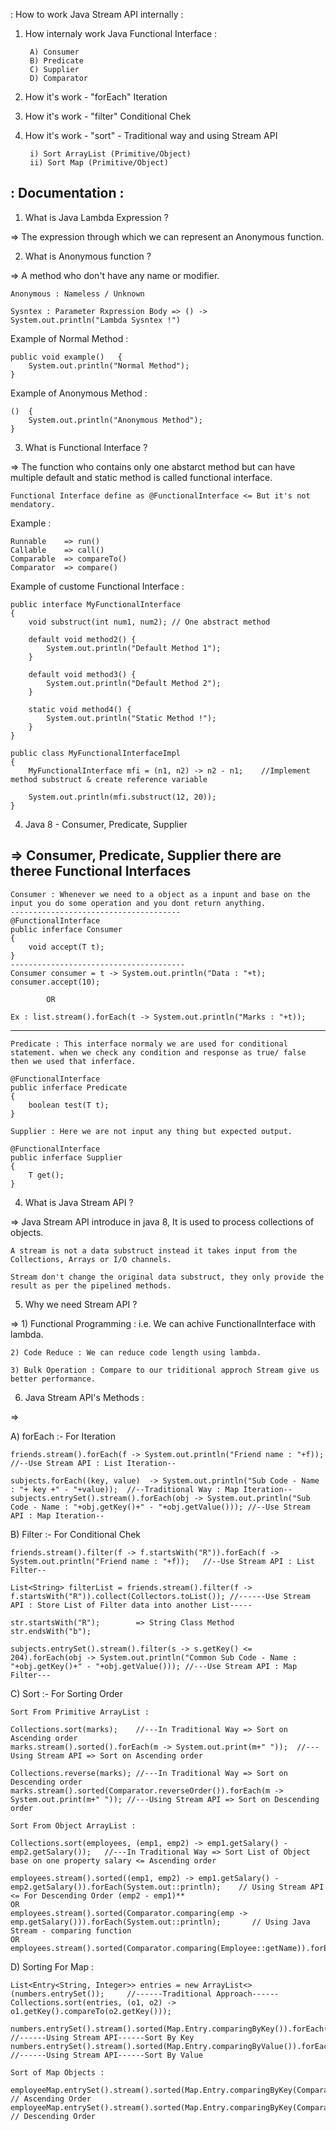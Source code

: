 : How to work Java Stream API internally :

1) How internaly work Java Functional Interface :

		A) Consumer
		B) Predicate
		C) Supplier
		D) Comparator

2) How it's work - "forEach" Iteration

3) How it's work - "filter" Conditional Chek

4) How it's work - "sort" - Traditional way and using Stream API

		i) Sort ArrayList (Primitive/Object)
		ii) Sort Map (Primitive/Object)
	
: Documentation : 
-----------------------------------------------------------------------------------------------------------------------------------

1)	What is Java Lambda Expression ?

=>	The expression through which we can represent an Anonymous function.

2)	What is Anonymous function ?

=>	A method who don't have any name or modifier.

	Anonymous : Nameless / Unknown

	Sysntex : Parameter Rxpression Body => () -> System.out.println("Lambda Sysntex !")

Example of Normal Method :

	public void example()	{
		System.out.println("Normal Method");
	}
	
Example of Anonymous Method :

	()	{
		System.out.println("Anonymous Method");
	}
	
3)	What is Functional Interface ?

=>	The function who contains only one abstarct method but can have multiple default and static method is called functional interface.

	Functional Interface define as @FunctionalInterface	<= But it's not mendatory.
	
Example :

	Runnable	=> run()
	Callable	=> call()
	Comparable	=> compareTo()
	Comparator	=> compare()
	
Example of custome Functional Interface :

	public interface MyFunctionalInterface
	{
		void substruct(int num1, num2);	// One abstract method
		
		default void method2() {
			System.out.println("Default Method 1");
		}
		
		default void method3() {
			System.out.println("Default Method 2");
		}
		
		static void method4() {
			System.out.println("Static Method !");
		}
	}
	
	public class MyFunctionalInterfaceImpl
	{
		MyFunctionalInterface mfi = (n1, n2) -> n2 - n1;	//Implement method substruct & create reference variable
		
		System.out.println(mfi.substruct(12, 20));
	}
	
4) Java 8 - Consumer, Predicate, Supplier 

=> Consumer, Predicate, Supplier there are theree Functional Interfaces
--------------------------------------------------------------------------------------------
	Consumer : Whenever we need to a object as a inpunt and base on the input you do some operation and you dont return anything.
	--------------------------------------
	@FunctionalInterface
	public inferface Consumer
	{
		void accept(T t);
	}
	---------------------------------------
	Consumer consumer = t -> System.out.println("Data : "+t);
	consumer.accept(10);
	
			OR
			
	Ex : list.stream().forEach(t -> System.out.println("Marks : "+t));
---------------------------------------------------------------------------------------------	
	Predicate : This interface normaly we are used for conditional statement. when we check any condition and response as true/ false then we used that inferface.
	
	@FunctionalInterface
	public inferface Predicate
	{
		boolean test(T t);
	}
	
	Supplier : Here we are not input any thing but expected output.
	
	@FunctionalInterface
	public inferface Supplier
	{
		T get();
	}
	
4)	What is Java Stream API ?

=>	Java Stream API introduce in java 8, It is used to process collections of objects.

	A stream is not a data substruct instead it takes input from the Collections, Arrays or I/O channels.
	
	Stream don't change the original data substruct, they only provide the result as per the pipelined methods.

5) 	Why we need Stream API ?

=>	1) Functional Programming : i.e. We can achive FunctionalInterface with lambda.

	2) Code Reduce : We can reduce code length using lambda.
	
	3) Bulk Operation :	Compare to our triditional approch Stream give us better performance.
	
6)	Java Stream API's Methods :

=>	

A)	forEach :- For Iteration

	friends.stream().forEach(f -> System.out.println("Friend name : "+f));	//--Use Stream API : List Iteration--
	
	subjects.forEach((key, value)  -> System.out.println("Sub Code - Name : "+ key +" - "+value));	//--Traditional Way : Map Iteration--
	subjects.entrySet().stream().forEach(obj -> System.out.println("Sub Code - Name : "+obj.getKey()+" - "+obj.getValue())); //--Use Stream API : Map Iteration--

B)	Filter :- For Conditional Chek

	friends.stream().filter(f -> f.startsWith("R")).forEach(f -> System.out.println("Friend name : "+f));	//--Use Stream API : List Filter--
	
	List<String> filterList = friends.stream().filter(f -> f.startsWith("R")).collect(Collectors.toList());	//------Use Stream API : Store List of Filter data into another List-----
	
	str.startsWith("R");		=> String Class Method
	str.endsWith("b");
	
	subjects.entrySet().stream().filter(s -> s.getKey() <= 204).forEach(obj -> System.out.println("Common Sub Code - Name : "+obj.getKey()+" - "+obj.getValue())); //---Use Stream API : Map Filter---
	
C)	Sort :- For Sorting Order 

	Sort From Primitive ArrayList :
	
	Collections.sort(marks);	//---In Traditional Way => Sort on Ascending order
	marks.stream().sorted().forEach(m -> System.out.print(m+" "));	//---Using Stream API => Sort on Ascending order
	
	Collections.reverse(marks);	//---In Traditional Way => Sort on Descending order
	marks.stream().sorted(Comparator.reverseOrder()).forEach(m -> System.out.print(m+" "));	//---Using Stream API => Sort on Descending order
	
	Sort From Object ArrayList :
	
	Collections.sort(employees, (emp1, emp2) -> emp1.getSalary() - emp2.getSalary());	//---In Traditional Way => Sort List of Object base on one property salary <= Ascending order
	
	employees.stream().sorted((emp1, emp2) -> emp1.getSalary() - emp2.getSalary()).forEach(System.out::println);	// Using Stream API		<= For Descending Order (emp2 - emp1)**
	OR
	employees.stream().sorted(Comparator.comparing(emp -> emp.getSalary())).forEach(System.out::println);		// Using Java Stream - comparing function
	OR
	employees.stream().sorted(Comparator.comparing(Employee::getName)).forEach(System.out::println);	
	
D)	Sorting For Map :
	
	List<Entry<String, Integer>> entries = new ArrayList<>(numbers.entrySet());		//------Traditional Approach------		
	Collections.sort(entries, (o1, o2) -> o1.getKey().compareTo(o2.getKey()));
	
	numbers.entrySet().stream().sorted(Map.Entry.comparingByKey()).forEach(System.out::println);	//------Using Stream API------Sort By Key
	numbers.entrySet().stream().sorted(Map.Entry.comparingByValue()).forEach(System.out::println);	//------Using Stream API------Sort By Value
	
	Sort of Map Objects :
	
	employeeMap.entrySet().stream().sorted(Map.Entry.comparingByKey(Comparator.comparing(Employee::getName))).forEach(System.out::println);	// Ascending Order
	employeeMap.entrySet().stream().sorted(Map.Entry.comparingByKey(Comparator.comparing(Employee::getName).reversed())).forEach(System.out::println);	// Descending Order
